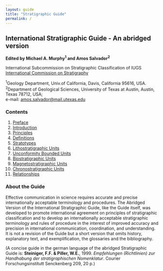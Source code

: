 ```yaml
---
layout: guide
title: "Stratigraphic Guide"
permalink: /
---
```

## International Stratigraphic Guide - An abridged version


**Edited by Michael A. Murphy<sup>1</sup> and Amos Salvador<sup>2</sup>**

International Subcommission on Stratigraphic Classification of IUGS  
[International Commission on Stratigraphy](https://stratigraphy.org)

<sup>1</sup>Geology Department, Univ.of California, Davis, California 95616, USA.  
<sup>2</sup>Department of Geological Sciences, University of Texas at Austin, Austin, Texas 78712, USA;  
e-mail: <amos.salvador@mail.utexas.edu>

### Contents

1. [Preface](pref)
1. [Introduction](intr)
1. [Principles](princ)
1. [Definitions](defs)
1. [Stratotypes](strats)
1. [Lithostratigraphic Units](litho)
1. [Unconformity Bounded Units](uncon)
1. [Biostratigraphic Units](bio)
1. [Magnetostratigraphic Units](magn)
1. [Chronostratigraphic Units](chron)
1. [Relationships](rel)


### About the Guide

Effective communication in science requires accurate and precise internationally acceptable terminology and procedures. The Abridged Version of the International Stratigraphic Guide, like the Guide itself, was developed to promote international agreement on principles of stratigraphic classification and to develop an internationally acceptable stratigraphic terminology and rules of procedure in the interest of improved accuracy and precision in international communication, coordination, and understanding. It is not a revision of the Guide but a short version that omits history, explanatory text, and exemplification, the glossaries and the bibliography.

(A concise guide in the german language of the abridged Stratigraphic Guide is: **Steiniger, F.F. & Piller, W.E.**, 1999. *Empfehlungen (Richtlinien) zur Handhabung der stratigraphischen Nomenklatur*. Courier Forschungsinstitutt Senckenberg 209, 20 p.)
